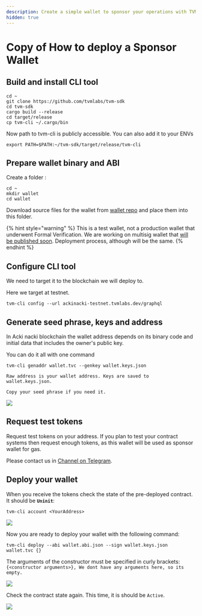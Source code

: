 ```yaml
---
description: Create a simple wallet to sponsor your operations with TVM CLI
hidden: true
---
```


# Copy of How to deploy a Sponsor Wallet

## **Build and install CLI tool** <a href="#create-a-wallet" id="create-a-wallet"></a>

```
cd ~
git clone https://github.com/tvmlabs/tvm-sdk
cd tvm-sdk
cargo build --release
cd target/release
cp tvm-cli ~/.cargo/bin

```

Now path to tvm-cli is publicly accessible. You can also add it to your ENVs&#x20;

`export PATH=$PATH:~/tvm-sdk/target/release/tvm-cli`

## **Prepare wallet binary and ABI** <a href="#create-a-wallet" id="create-a-wallet"></a>

Create a folder :

```
cd ~
mkdir wallet
cd wallet
```

Download source files for the wallet from [wallet repo](https://github.com/tvmlabs/sdk-examples/tree/main/contracts/simpleWallet) and place them into this folder.

{% hint style="warning" %}
This is a test wallet, not a production wallet that underwent Formal Verification. We are working on multisig wallet that [will be published soon](https://github.com/gosh-sh/ackinacki-wallet).  Deployment process, although will be the same.&#x20;
{% endhint %}

## Configure CLI tool

We need to target it to the blockchain we will deploy to.

Here we target at testnet.

```
tvm-cli config --url ackinacki-testnet.tvmlabs.dev/graphql
```

## Generate seed phrase, keys and address

In Acki nacki blockchain the wallet address depends on its binary code and initial data that includes the owner's public key.

You can do it all with one command

```
tvm-cli genaddr wallet.tvc --genkey wallet.keys.json
```

`Raw address is your wallet address. Keys are saved to wallet.keys.json.`&#x20;

`Copy your seed phrase if you need it.`

![](https://dev.docs-gosh.pages.dev/images/n\_Acki\_Nacki\_c\_t\_n\_giver\_genn\_addr.jpg)

## **Request test tokens** <a href="#request-test-tokens-for-future-use" id="request-test-tokens-for-future-use"></a>

Request test tokens on your address. If you plan to test your contract systems then request enough tokens, as this wallet will be used as sponsor wallet for gas.

Please contact us in [Channel on Telegram](https://t.me/+1tWNH2okaPthMWU0).&#x20;

## Deploy your wallet

When you receive the tokens check the state of the pre-deployed contract. It should be **`Uninit`**:

```
tvm-cli account <YourAddress>
```

![](https://dev.docs-gosh.pages.dev/images/n\_Acki\_Nacki\_c\_t\_n\_giver\_account.jpg)

Now you are ready to deploy your wallet with the following command:

```
tvm-cli deploy --abi wallet.abi.json --sign wallet.keys.json wallet.tvc {}
```

The arguments of the constructor must be specified in curly brackets:\
`{<constructor arguments>}, We dont have any arguments here, so its empty.`&#x20;

![](https://dev.docs-gosh.pages.dev/images/n\_Acki\_Nacki\_c\_t\_n\_giver\_deploy.jpg)

Check the contract state again. This time, it is should be `Active`.

![](https://dev.docs-gosh.pages.dev/images/n\_Acki\_Nacki\_c\_t\_n\_giver\_account2.jpg)
